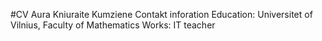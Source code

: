 #CV
Aura Kniuraite Kumziene
Contakt inforation
Education: Universitet of Vilnius, Faculty of Mathematics
Works: IT teacher
